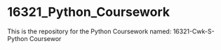 # 16321_Python_Coursework

This is the repository for the Python Coursework named: 16321-Cwk-S-Python Coursewor
